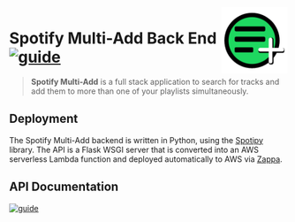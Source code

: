 <img src="../front_end/src/assets/appicon.svg" align="right" height="120px" />

# Spotify Multi-Add Back End&nbsp; [![guide](https://img.shields.io/badge/Link-https%3A%2F%2Fmultiplaylistadd.com-brightgreen)](https://multiplaylistadd.com)

> **Spotify Multi-Add** is a full stack application to search for tracks and add them to more than one of your playlists simultaneously.

## Deployment

The Spotify Multi-Add backend is written in Python, using the [Spotipy](https://spotipy.readthedocs.io/en/2.16.1/) library. The API is a Flask WSGI server that is converted into an AWS serverless Lambda function and deployed automatically to AWS via [Zappa](https://github.com/Miserlou/Zappa).

## API Documentation

[![guide](https://img.shields.io/badge/POSTMAN%20DOCUMENTATION-FF6C37?style=for-the-badge&logo=postman&logoColor=white)](https://documenter.getpostman.com/view/11631692/TW74iQBZ)